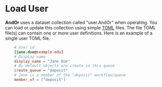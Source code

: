 
# Load User

**AndOr** uses a dataset collection called "user.AndOr" 
when operating. You can load or update this collection
using simple [TOML]() files. The file TOML file(s) can
contain one or more user definitions. Here is an example
of a single user TOML file.

```toml
    # User id
    [jane.doe@example.edu]
    # Display name
    display_name = "Jane Doe"
    # By default objects are create in this queue
    create_queue = "deposit"
    # Jane is a member of the "deposit" workflow/queue
    member_of = ["deposit"]
```



